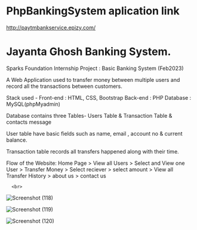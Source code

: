 # PhpBankingSystem aplication link

http://paytmbankservice.epizy.com/

# Jayanta Ghosh Banking System.

Sparks Foundation Internship Project : Basic Banking System (Feb2023)

A Web Application used to transfer money between multiple users and record all the transactions between customers.

Stack used - Front-end : HTML, CSS, Bootstrap 
             Back-end : PHP 
             Database : MySQL(phpMyadmin)

Database contains three Tables- Users Table & Transaction Table & contacts message

User table have basic fields such as name, email , account no & current balance.

Transaction table records all transfers happened along with their time.

Flow of the Website: 
      Home Page > View all Users > Select and View one User > Transfer Money > Select reciever > select amount > View all Transfer History > about us > contact us
      
      <br>
      
![Screenshot (118)](https://user-images.githubusercontent.com/91887269/219066771-6862c625-c896-4874-962a-5c47083144ed.png)


![Screenshot (119)](https://user-images.githubusercontent.com/91887269/219066814-52d39099-22ab-4682-9063-a0058c463599.png)


![Screenshot (120)](https://user-images.githubusercontent.com/91887269/219066828-89e2ea50-8d0b-4357-b937-db9e068f9914.png)
